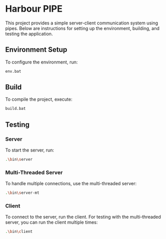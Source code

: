 # Harbour PIPE

This project provides a simple server-client communication system using pipes. Below are instructions for setting up the environment, building, and testing the application.

## Environment Setup

To configure the environment, run:

```bash
env.bat
```

## Build

To compile the project, execute:

```bash
build.bat
```

## Testing

### Server

To start the server, run:

```bash
.\bin\server
```

### Multi-Threaded Server

To handle multiple connections, use the multi-threaded server:

```bash
.\bin\server-mt
```

### Client

To connect to the server, run the client. For testing with the multi-threaded server, you can run the client multiple times:

```bash
.\bin\client
```